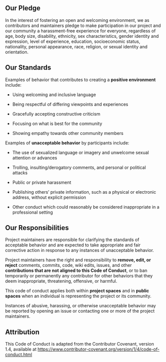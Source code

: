 ## Our Pledge

In the interest of fostering an open and welcoming environment, we as contributors and maintainers pledge to make participation in our project and our community a harassment-free experience for everyone, regardless of age, body size, disability, ethnicity, sex characteristics, gender identity and expression, level of experience, education, socioeconomic status, nationality, personal appearance, race, religion, or sexual identity and orientation.



## Our Standards



Examples of behavior that contributes to creating a **positive environment** include:

- Using welcoming and inclusive language

- Being respectful of differing viewpoints and experiences

- Gracefully accepting constructive criticism

- Focusing on what is best for the community

- Showing empathy towards other community members



Examples of **unacceptable behavior** by participants include:

- The use of sexualized language or imagery and unwelcome sexual attention or advances

- Trolling, insulting/derogatory comments, and personal or political attacks

- Public or private harassment

- Publishing others’ private information, such as a physical or electronic address, without explicit permission

- Other conduct which could reasonably be considered inappropriate in a professional setting



## Our Responsibilities

Project maintainers are responsible for clarifying the standards of acceptable behavior and are expected to take appropriate and fair corrective action in response to any instances of unacceptable behavior.

Project maintainers have the right and responsibility to **remove, edit, or reject** comments, commits, code, wiki edits, issues, and other **contributions that are not aligned to this Code of Conduct**, or to ban temporarily or permanently any contributor for other behaviors that they deem inappropriate, threatening, offensive, or harmful.



This code of conduct applies both within **project spaces** and in **public spaces** when an individual is representing the project or its community.

Instances of abusive, harassing, or otherwise unacceptable behavior may be reported by opening an issue or contacting one or more of the project maintainers.



## Attribution

This Code of Conduct is adapted from the Contributor Covenant, version 1.4, available at https://www.contributor-covenant.org/version/1/4/code-of-conduct.html 